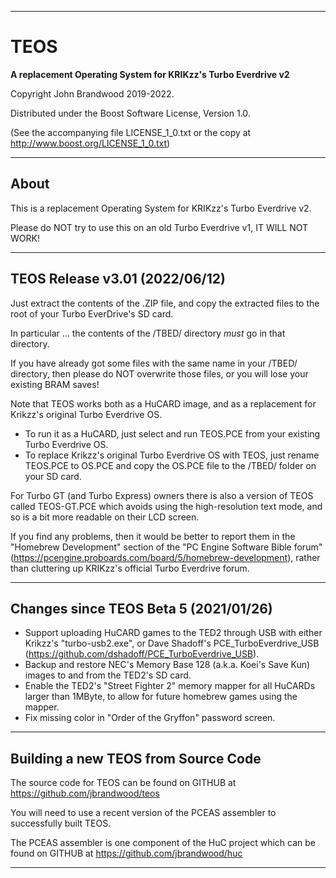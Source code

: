 *****************************************************************************

TEOS
====

  **A replacement Operating System for KRIKzz's Turbo Everdrive v2**

  Copyright John Brandwood 2019-2022.

  Distributed under the Boost Software License, Version 1.0.

  (See the accompanying file LICENSE_1_0.txt or the copy at
        http://www.boost.org/LICENSE_1_0.txt)


*****************************************************************************

About
-----

This is a replacement Operating System for KRIKzz's Turbo Everdrive v2.

Please do NOT try to use this on an old Turbo Everdrive v1, IT WILL NOT WORK!


*****************************************************************************

TEOS Release v3.01 (2022/06/12)
-------------------------------

Just extract the contents of the .ZIP file, and copy the extracted files to the root of your Turbo EverDrive's SD card.

In particular ... the contents of the /TBED/ directory *must* go in that directory.

If you have already got some files with the same name in your /TBED/ directory, then please do NOT overwrite those files, or you will lose your existing BRAM saves!


Note that TEOS works both as a HuCARD image, and as a replacement for Krikzz's original Turbo Everdrive OS.

* To run it as a HuCARD, just select and run TEOS.PCE from your existing Turbo Everdrive OS.
* To replace Krikzz's original Turbo Everdrive OS with TEOS, just rename TEOS.PCE to OS.PCE and copy the OS.PCE file to the /TBED/ folder on your SD card.


For Turbo GT (and Turbo Express) owners there is also a version of TEOS called TEOS-GT.PCE which avoids using the high-resolution text mode, and so is a bit more readable on their LCD screen.


If you find any problems, then it would be better to report them in the "Homebrew Development" section of the "PC Engine Software Bible forum" (https://pcengine.proboards.com/board/5/homebrew-development), rather than cluttering up KRIKzz's official Turbo Everdrive forum.


*****************************************************************************

Changes since TEOS Beta 5 (2021/01/26)
--------------------------------------

* Support uploading HuCARD games to the TED2 through USB with either Krikzz's "turbo-usb2.exe", or Dave Shadoff's PCE_TurboEverdrive_USB (https://github.com/dshadoff/PCE_TurboEverdrive_USB).
* Backup and restore NEC's Memory Base 128 (a.k.a. Koei's Save Kun) images to and from the TED2's SD card.
* Enable the TED2's "Street Fighter 2" memory mapper for all HuCARDs larger than 1MByte, to allow for future homebrew games using the mapper.
* Fix missing color in "Order of the Gryffon" password screen.


*****************************************************************************

Building a new TEOS from Source Code
------------------------------------

The source code for TEOS can be found on GITHUB at https://github.com/jbrandwood/teos

You will need to use a recent version of the PCEAS assembler to successfully built TEOS.


The PCEAS assembler is one component of the HuC project which can be found on GITHUB at https://github.com/jbrandwood/huc


*****************************************************************************
